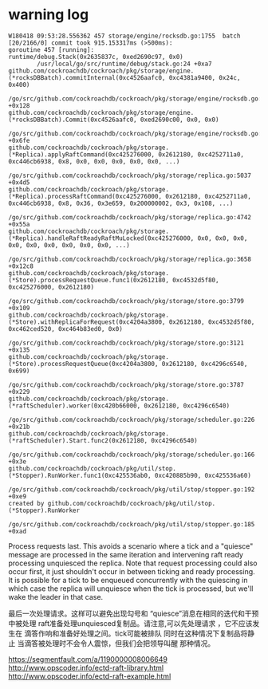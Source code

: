 

# warning log 

```
W180418 09:53:28.556362 457 storage/engine/rocksdb.go:1755  batch [20/2166/0] commit took 915.153317ms (>500ms):
goroutine 457 [running]:
runtime/debug.Stack(0x2635837c, 0xed2690c97, 0x0)
        /usr/local/go/src/runtime/debug/stack.go:24 +0xa7
github.com/cockroachdb/cockroach/pkg/storage/engine.(*rocksDBBatch).commitInternal(0xc4526aafc0, 0xc4381a9400, 0x24c, 0x400)
        /go/src/github.com/cockroachdb/cockroach/pkg/storage/engine/rocksdb.go:1756 +0x128
github.com/cockroachdb/cockroach/pkg/storage/engine.(*rocksDBBatch).Commit(0xc4526aafc0, 0xed2690c00, 0x0, 0x0)
        /go/src/github.com/cockroachdb/cockroach/pkg/storage/engine/rocksdb.go:1679 +0x6fe
github.com/cockroachdb/cockroach/pkg/storage.(*Replica).applyRaftCommand(0xc425276000, 0x2612180, 0xc4252711a0, 0xc446cb6938, 0x8, 0x0, 0x0, 0x0, 0x0, 0x0, ...)
        /go/src/github.com/cockroachdb/cockroach/pkg/storage/replica.go:5037 +0x4d5
github.com/cockroachdb/cockroach/pkg/storage.(*Replica).processRaftCommand(0xc425276000, 0x2612180, 0xc4252711a0, 0xc446cb6938, 0x8, 0x36, 0x3e659, 0x200000002, 0x3, 0x108, ...)
        /go/src/github.com/cockroachdb/cockroach/pkg/storage/replica.go:4742 +0x55a
github.com/cockroachdb/cockroach/pkg/storage.(*Replica).handleRaftReadyRaftMuLocked(0xc425276000, 0x0, 0x0, 0x0, 0x0, 0x0, 0x0, 0x0, 0x0, 0x0, ...)
        /go/src/github.com/cockroachdb/cockroach/pkg/storage/replica.go:3658 +0x12c8 
github.com/cockroachdb/cockroach/pkg/storage.(*Store).processRequestQueue.func1(0x2612180, 0xc4532d5f80, 0xc425276000, 0x2612180)
        /go/src/github.com/cockroachdb/cockroach/pkg/storage/store.go:3799 +0x109
github.com/cockroachdb/cockroach/pkg/storage.(*Store).withReplicaForRequest(0xc4204a3800, 0x2612180, 0xc4532d5f80, 0xc462ced520, 0xc464b83ed0, 0x0)
        /go/src/github.com/cockroachdb/cockroach/pkg/storage/store.go:3121 +0x135
github.com/cockroachdb/cockroach/pkg/storage.(*Store).processRequestQueue(0xc4204a3800, 0x2612180, 0xc4296c6540, 0x699)
        /go/src/github.com/cockroachdb/cockroach/pkg/storage/store.go:3787 +0x229
github.com/cockroachdb/cockroach/pkg/storage.(*raftScheduler).worker(0xc420b66000, 0x2612180, 0xc4296c6540)
        /go/src/github.com/cockroachdb/cockroach/pkg/storage/scheduler.go:226 +0x21b
github.com/cockroachdb/cockroach/pkg/storage.(*raftScheduler).Start.func2(0x2612180, 0xc4296c6540)
        /go/src/github.com/cockroachdb/cockroach/pkg/storage/scheduler.go:166 +0x3e
github.com/cockroachdb/cockroach/pkg/util/stop.(*Stopper).RunWorker.func1(0xc425536ab0, 0xc420885b90, 0xc425536a60)
        /go/src/github.com/cockroachdb/cockroach/pkg/util/stop/stopper.go:192 +0xe9
created by github.com/cockroachdb/cockroach/pkg/util/stop.(*Stopper).RunWorker
        /go/src/github.com/cockroachdb/cockroach/pkg/util/stop/stopper.go:185 +0xad
```

 Process requests last. This avoids a scenario where a tick and a
 "quiesce" message are processed in the same iteration and intervening
 raft ready processing unquiesced the replica. Note that request
 processing could also occur first, it just shouldn't occur in between
 ticking and ready processing. It is possible for a tick to be enqueued
 concurrently with the quiescing in which case the replica will
 unquiesce when the tick is processed, but we'll wake the leader in
 that case.

 最后一次处理请求。这样可以避免出现勾号和
 “quiesce”消息在相同的迭代和干预中被处理
 raft准备处理unquiesced复制品。请注意,可以先处理请求
 ，它不应该发生在
 滴答作响和准备好处理之间。tick可能被排队
 同时在这种情况下复制品将静止
 当滴答被处理时不会令人震惊，但我们会把领导叫醒
 那种情况。


https://segmentfault.com/a/1190000008006649
http://www.opscoder.info/ectd-raft-library.html
http://www.opscoder.info/ectd-raft-example.html
